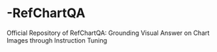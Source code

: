 # -RefChartQA
Official Repository of RefChartQA: Grounding Visual Answer on Chart Images through Instruction Tuning
